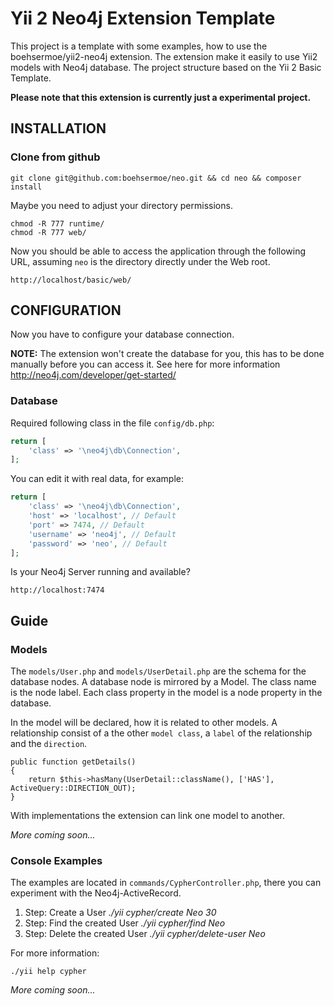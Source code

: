 Yii 2 Neo4j Extension Template
================================

This project is a template with some examples, how to use the boehsermoe/yii2-neo4j extension.
The extension make it easily to use Yii2 models with Neo4j database.
The project structure based on the Yii 2 Basic Template.

**Please note that this extension is currently just a experimental project.**

INSTALLATION
------------

### Clone from github

~~~
git clone git@github.com:boehsermoe/neo.git && cd neo && composer install
~~~

Maybe you need to adjust your directory permissions.

~~~
chmod -R 777 runtime/
chmod -R 777 web/
~~~

Now you should be able to access the application through the following URL, assuming `neo` is the directory
directly under the Web root.

~~~
http://localhost/basic/web/
~~~

CONFIGURATION
-------------

Now you have to configure your database connection.

**NOTE:**
The extension won't create the database for you, this has to be done manually before you can access it.
See here for more information http://neo4j.com/developer/get-started/

### Database

Required following class in the file `config/db.php`:

```php
return [
    'class' => '\neo4j\db\Connection',
];
```

You can edit it with real data, for example:

```php
return [
    'class' => '\neo4j\db\Connection',
    'host' => 'localhost', // Default
    'port' => 7474, // Default
    'username' => 'neo4j', // Default
    'password' => 'neo', // Default
];
```

Is your Neo4j Server running and available?

~~~
http://localhost:7474
~~~


Guide
-------------

### Models

The `models/User.php` and `models/UserDetail.php` are the schema for the database nodes.
A database node is mirrored by a Model. The class name is the node label. Each class property in the model is a node property in the database.

In the model will be declared, how it is related to other models.
A relationship consist of a the other `model class`, a `label` of the relationship and the `direction`.

~~~
public function getDetails()
{
	return $this->hasMany(UserDetail::className(), ['HAS'], ActiveQuery::DIRECTION_OUT);
}
~~~

With implementations the extension can link one model to another.

*More coming soon...*


### Console Examples

The examples are located in `commands/CypherController.php`, there you can experiment with the Neo4j-ActiveRecord.

1. Step: Create a User *./yii cypher/create Neo 30*
2. Step: Find the created User *./yii cypher/find Neo*
3. Step: Delete the created User *./yii cypher/delete-user Neo*

For more information:
~~~
./yii help cypher
~~~

*More coming soon...*